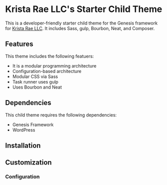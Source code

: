 # Krista Rae LLC's Starter Child Theme

This is a developer-friendly starter child theme for the Genesis framework for 
[Krista Rae LLC](https://kristarae.co). It includes Sass, gulp, Bourbon, Neat, and Composer.

## Features

This theme includes the following featuers:

- It is a modular programming architecture
- Configuration-based architecture
- Modular CSS via Sass
- Task runner uses gulp
- Uses Bourbon and Neat

## Dependencies

This child theme requires the following dependencies:
- Genesis Framework
- WordPress

## Installation

## Customization

### Configuration